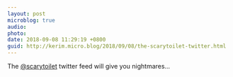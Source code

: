```yaml
---
layout: post
microblog: true
audio: 
photo: 
date: 2018-09-08 11:29:19 +0800
guid: http://kerim.micro.blog/2018/09/08/the-scarytoilet-twitter.html
---
```

The [@scarytoilet](https://twitter.com/scarytoilet) twitter feed will give you nightmares…
